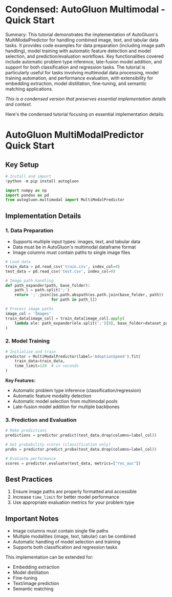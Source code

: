 # Condensed: AutoGluon Multimodal - Quick Start

Summary: This tutorial demonstrates the implementation of AutoGluon's MultiModalPredictor for handling combined image, text, and tabular data tasks. It provides code examples for data preparation (including image path handling), model training with automatic feature detection and model selection, and prediction/evaluation workflows. Key functionalities covered include automatic problem type inference, late-fusion model addition, and support for both classification and regression tasks. The tutorial is particularly useful for tasks involving multimodal data processing, model training automation, and performance evaluation, with extensibility for embedding extraction, model distillation, fine-tuning, and semantic matching applications.

*This is a condensed version that preserves essential implementation details and context.*

Here's the condensed tutorial focusing on essential implementation details:

# AutoGluon MultiModalPredictor Quick Start

## Key Setup
```python
# Install and import
!python -m pip install autogluon

import numpy as np
import pandas as pd
from autogluon.multimodal import MultiModalPredictor
```

## Implementation Details

### 1. Data Preparation
- Supports multiple input types: images, text, and tabular data
- Data must be in AutoGluon's multimodal dataframe format
- Image columns must contain paths to single image files

```python
# Load data
train_data = pd.read_csv('train.csv', index_col=0)
test_data = pd.read_csv('test.csv', index_col=0)

# Image path handling
def path_expander(path, base_folder):
    path_l = path.split(';')
    return ';'.join([os.path.abspath(os.path.join(base_folder, path)) 
                    for path in path_l])

# Process image paths
image_col = 'Images'
train_data[image_col] = train_data[image_col].apply(
    lambda ele: path_expander(ele.split(';')[0], base_folder=dataset_path)
)
```

### 2. Model Training
```python
# Initialize and train
predictor = MultiModalPredictor(label='AdoptionSpeed').fit(
    train_data=train_data,
    time_limit=120  # in seconds
)
```

**Key Features:**
- Automatic problem type inference (classification/regression)
- Automatic feature modality detection
- Automatic model selection from multimodal pools
- Late-fusion model addition for multiple backbones

### 3. Prediction and Evaluation
```python
# Make predictions
predictions = predictor.predict(test_data.drop(columns=label_col))

# Get probability scores (classification only)
probs = predictor.predict_proba(test_data.drop(columns=label_col))

# Evaluate performance
scores = predictor.evaluate(test_data, metrics=["roc_auc"])
```

## Best Practices
1. Ensure image paths are properly formatted and accessible
2. Increase `time_limit` for better model performance
3. Use appropriate evaluation metrics for your problem type

## Important Notes
- Image columns must contain single file paths
- Multiple modalities (image, text, tabular) can be combined
- Automatic handling of model selection and training
- Supports both classification and regression tasks

This implementation can be extended for:
- Embedding extraction
- Model distillation
- Fine-tuning
- Text/image prediction
- Semantic matching